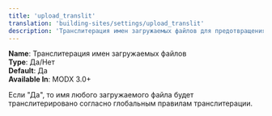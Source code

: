 ```yaml
---
title: 'upload_translit'
translation: 'building-sites/settings/upload_translit'
description: 'Транслитерация имен загружаемых файлов для предотвращения проблем с неправильными символами в имени файла.'
---
```


**Name**: Транслитерация имен загружаемых файлов  
**Type**: Да/Нет  
**Default**: Да  
**Available In**: MODX 3.0+  

Если "Да", то имя любого загружаемого файла будет транслитерировано согласно глобальным правилам транслитерации.
